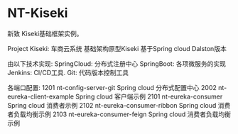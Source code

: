 # NT-Kiseki
新致 Kiseki基础框架实例。

Project Kiseki: 车商云系统 基础架构原型Kiseki
基于Spring cloud Dalston版本

由以下技术实现:
SpringCloud: 分布式注册中心
SpringBoot: 各项微服务的实现
Jenkins: CI/CD工具.
Git: 代码版本控制工具


各端口配置:
1201 nt-config-server-git        Spring cloud 分布式配置中心
2002 nt-eureka-client-example    Spring cloud 客户端示例
2101 nt-eureka-consumer          Spring cloud 消费者示例
2102 nt-eureka-consumer-ribbon   Spring cloud 消费者负载均衡示例
2103 nt-eureka-consumer-feign    Spring cloud 消费者负载均衡示例

